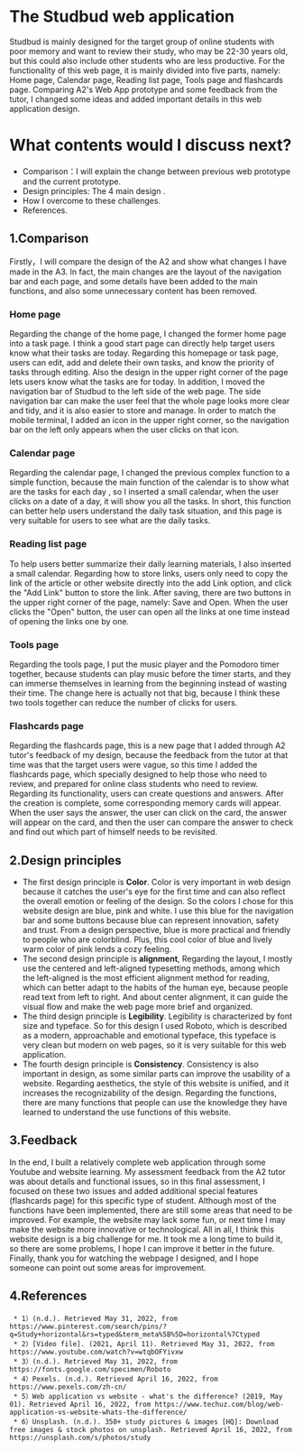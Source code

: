 # The Studbud web application
Studbud is mainly designed for the target group of online students with poor memory and want to review their study, who may be 22-30 years old, but this could also include other students who are less productive. For the functionality of this web page, it is mainly divided into five parts, namely: Home page, Calendar page, Reading list page, Tools page and flashcards page. Comparing A2's Web App prototype and some feedback from the tutor, I changed some ideas and added important details in this web application design.
# What contents would I discuss next?
  * Comparison：I will explain the change between previous web prototype and the current prototype.
  * Design principles: The 4 main design . 
  * How I overcome to these challenges. 
  * References.
## 1.Comparison
Firstly，I will compare the design of the A2 and show what changes I have made in the A3. In fact, the main changes are the layout of the navigation bar and each page, and some details have been added to the main functions, and also some unnecessary content has been removed.
### Home page
Regarding the change of the home page, I changed the former home page into a task page. I think a good start page can directly help target users know what their tasks are today. Regarding this homepage or task page, users can edit, add and delete their own tasks, and know the priority of tasks through editing. Also the design in the upper right corner of the page lets users know what the tasks are for today. In addition, I moved the navigation bar of Studbud to the left side of the web page. The side navigation bar can make the user feel that the whole page looks more clear and tidy, and it is also easier to store and manage. In order to match the mobile terminal, I added an icon in the upper right corner, so the navigation bar on the left only appears when the user clicks on that icon.
### Calendar page
Regarding the calendar page, I changed the previous complex function to a simple function, because the main function of the calendar is to show what are the tasks for each day , so I inserted a small calendar, when the user clicks on a date of a day, it  will show you all the tasks. In short, this function can better help users understand the daily task situation, and this page is very suitable for users to see what are the daily tasks.
### Reading list page
To help users better summarize their daily learning materials, I also inserted a small calendar. Regarding how to store links, users only need to copy the link of the article or other website directly into the add Link option, and click the "Add Link" button to store the link. After saving, there are two buttons in the upper right corner of the page, namely: Save and Open. When the user clicks the "Open" button, the user can open all the links at one time instead of opening the links one by one.
### Tools page
Regarding the tools page, I put the music player and the Pomodoro timer together, because students can play music before the timer starts, and they can immerse themselves in learning from the beginning instead of wasting their time. The change here is actually not that big, because I think these two tools together can reduce the number of clicks for users.
### Flashcards page
Regarding the flashcards page, this is a new page that I added through A2 tutor's feedback of my design, because the feedback from the tutor at that time was that the target users were vague, so this time I added the flashcards page, which specially designed to help those who need to review, and prepared for online class students who need to review. Regarding its functionality, users can create questions and answers. After the creation is complete, some corresponding memory cards will appear. When the user says the answer, the user can click on the card, the answer will appear on the card, and then the user can compare the answer to check and find out which part of himself needs to be revisited.
## 2.Design principles
* The first design principle is __Color__. Color is very important in web design because it catches the user's eye for the first time and can also reflect the overall emotion or feeling of the design. So the colors I chose for this website design are blue, pink and white. I use this blue for the navigation bar and some buttons because blue can represent innovation, safety and trust. From a design perspective, blue is more practical and friendly to people who are colorblind. Plus, this  cool color of blue and lively warm color of pink lends a cozy feeling.
* The second design principle is __alignment__, Regarding the layout, I mostly use the centered and left-aligned typesetting methods, among which the left-aligned is the most efficient alignment method for reading, which can better adapt to the habits of the human eye, because people read text from left to right. And about center alignment, it can guide the visual flow and make the web page more brief and organized.
* The third design principle is   __Legibility__. Legibility is characterized by font size and typeface. So for this design I used Roboto, which is described as a modern, approachable and emotional typeface, this typeface is very clean but modern on web pages, so it is very suitable for this web application.
* The fourth design principle is   __Consistency__. Consistency is also important in design, as some similar parts can improve the usability of a website. Regarding aesthetics, the style of this website is unified, and it increases the recognizability of the design. Regarding the functions, there are many functions that people can use the knowledge they have learned to understand the use functions of this website.
## 3.Feedback
In the end, I built a relatively complete web application through some Youtube and website learning. My assessment feedback from the A2 tutor was about details and functional issues, so in this final assessment, I focused on these two issues and added additional special features (flashcards page) for this specific type of student. Although most of the functions have been implemented, there are still some areas that need to be improved. For example, the website may lack some fun, or next time I may make the website more innovative or technological. All in all, I think this website design is a big challenge for me. It took me a long time to build it, so there are some problems, I hope I can improve it better in the future. Finally, thank you for watching the webpage I designed, and I hope someone can point out some areas for improvement.
## 4.References
     * 1）(n.d.). Retrieved May 31, 2022, from https://www.pinterest.com/search/pins/?q=Study+horizontal&rs=typed&term_meta%5B%5D=horizontal%7Ctyped
     * 2）[Video file]. (2021, April 11). Retrieved May 31, 2022, from https://www.youtube.com/watch?v=wtqbOFYivxw
     * 3）(n.d.). Retrieved May 31, 2022, from https://fonts.google.com/specimen/Roboto
     * 4）Pexels. (n.d.). Retrieved April 16, 2022, from https://www.pexels.com/zh-cn/
     * 5）Web application vs website - what's the difference? (2019, May 01). Retrieved April 16, 2022, from https://www.techuz.com/blog/web-application-vs-website-whats-the-difference/
     * 6）Unsplash. (n.d.). 350+ study pictures & images [HQ]: Download free images & stock photos on unsplash. Retrieved April 16, 2022, from https://unsplash.com/s/photos/study
